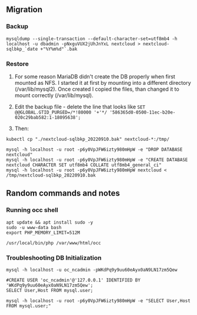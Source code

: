## Migration

### Backup
```
mysqldump --single-transaction --default-character-set=utf8mb4 -h localhost -u dbadmin -pNxguVUX2jUhJnYxL nextcloud > nextcloud-sqlbkp_`date +"%Y%m%d"`.bak
```

### Restore
1. For some reason MariaDB didn't create the DB properly when first mounted as NFS. I started it at first by mounting into a different directory (/var/lib/mysql2). Once created I copied the files, than changed it to mount correctly (/var/lib/mysql).

2. Edit the backup file - delete the line that looks like `SET @@GLOBAL.GTID_PURGED=/*!80000 '+'*/ '586365d0-0500-11ec-b20e-020c29bab582:1-18095638';` <br>

3. Then:
```
kubectl cp "./nextcloud-sqlbkp_20220910.bak" nextcloud-*:/tmp/

mysql -h localhost -u root -p6y0VpJFW6izty980mHpW -e "DROP DATABASE nextcloud"
mysql -h localhost -u root -p6y0VpJFW6izty980mHpW -e "CREATE DATABASE nextcloud CHARACTER SET utf8mb4 COLLATE utf8mb4_general_ci"
mysql -h localhost -u root -p6y0VpJFW6izty980mHpW nextcloud < /tmp/nextcloud-sqlbkp_20220910.bak
```


## Random commands and notes

### Running occ shell
```
apt update && apt install sudo -y
sudo -u www-data bash
export PHP_MEMORY_LIMIT=512M

/usr/local/bin/php /var/www/html/occ
```

### Troubleshooting DB Initialization
```
mysql -h localhost -u oc_ncadmin -pWKdPq9y9uu60eAyx0aN9LN17zm5Qew

#CREATE USER 'oc_ncadmin'@'127.0.0.1' IDENTIFIED BY 'WKdPq9y9uu60eAyx0aN9LN17zm5Qew';
SELECT User,Host FROM mysql.user;

mysql -h localhost -u root -p6y0VpJFW6izty980mHpW -e "SELECT User,Host FROM mysql.user;"
```
